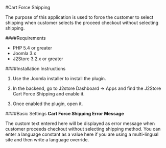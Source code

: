 #Cart Force Shipping

The purpose of this application is used to force the customer to select shipping when customer selects the proceed checkout without selecting shipping.

####Requirements
* PHP 5.4 or greater
* Joomla 3.x
* J2Store 3.2.x or greater

####Installation Instructions

1. Use the Joomla installer to install the plugin.

2. In the backend, go to J2store Dashboard -> Apps and find the J2Store Cart Force Shipping and enable it.

3. Once enabled the plugin, open it.

####Basic Settings
**Cart Force Shipping Error Message**

The custom text entered here will be displayed as error message when customer proceeds checkout without selecting shipping method.
You can enter a language constant as a value here if you are using a multi-lingual site and then write a language override.

